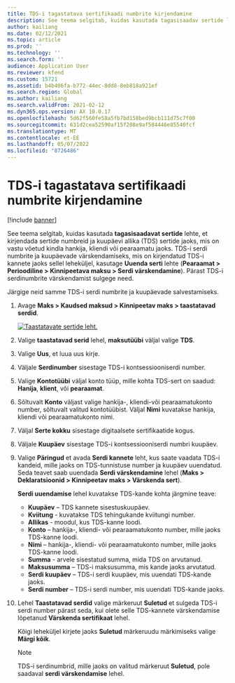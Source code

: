```yaml
---
title: TDS-i tagastatava sertifikaadi numbrite kirjendamine
description: See teema selgitab, kuidas kasutada tagasisaadav sertide lehte, et kirjendada sertide numbreid ja kuupäevi allika (TDS) sertide jaoks, mis on vastu võetud kindla hankija, kliendi või pearaamatu jaoks.
author: kailiang
ms.date: 02/12/2021
ms.topic: article
ms.prod: ''
ms.technology: ''
ms.search.form: ''
audience: Application User
ms.reviewer: kfend
ms.custom: 15721
ms.assetid: b4b406fa-b772-44ec-8dd8-8eb818a921ef
ms.search.region: Global
ms.author: kailiang
ms.search.validFrom: 2021-02-12
ms.dyn365.ops.version: AX 10.0.17
ms.openlocfilehash: 5d62f560fe58a5fb7bd158bed9bcb111d75c7f00
ms.sourcegitcommit: 631d2cea52590af15f208e9af584446e85540fcf
ms.translationtype: MT
ms.contentlocale: et-EE
ms.lasthandoff: 05/07/2022
ms.locfileid: "8726486"
---
```

# <a name="record-tds-recoverable-certificate-numbers"></a>TDS-i tagastatava sertifikaadi numbrite kirjendamine

[!include [banner](../includes/banner.md)]

See teema selgitab, kuidas kasutada **tagasisaadavat sertide** lehte, et kirjendada sertide numbreid ja kuupäevi allika (TDS) sertide jaoks, mis on vastu võetud kindla hankija, kliendi või pearaamatu jaoks. TDS-i serdi numbrite ja kuupäevade värskendamiseks, mis on kirjendatud TDS-i kannete jaoks sellel leheküljel, kasutage **Uuenda serti** lehte (**Pearaamat \> Perioodiline \> Kinnipeetava maksu \> Serdi värskendamine**). Pärast TDS-i serdinumbrite värskendamist sulgege need.

Järgige neid samme TDS-i serdi numbrite ja kuupäevade salvestamiseks.

1. Avage **Maks \> Kaudsed maksud \> Kinnipeetav maks \> taastatavad serdid**.

    [![Taastatavate sertide leht.](./media/apac-ind-TDS-49.png)](./media/apac-ind-TDS-49.png) 

2. Valige **taastatavad serid** lehel, **maksutüübi** väljal valige **TDS**.
3. Valige **Uus**, et luua uus kirje.
4. Väljale **Serdinumber** sisestage TDS-i kontsessiooniserdi number.
5. Valige **Kontotüübi** väljal konto tüüp, mille kohta TDS-sert on saadud: **Hanija**, **klient**, või **pearaamat**.
6. Sõltuvalt **Konto** väljast valige hankija-, kliendi-või pearaamatukonto number, sõltuvalt valitud kontotüübist. Väljal **Nimi** kuvatakse hankija, kliendi või pearaamatukonto nimi.
7. Väljal **Serte kokku** sisestage digitaalsete sertifikaatide kogus.
8. Väljale **Kuupäev** sisestage TDS-i kontsessiooniserdi numbri kuupäev.
9. Valige **Päringud** et avada **Serdi kannete** leht, kus saate vaadata TDS-i kandeid, mille jaoks on TDS-tunnistuse number ja kuupäev uuendatud. Seda teavet saab uuendada **Serdi värskendamine** lehel (**Maks \> Deklaratsioonid \> Kinnipeetav maks \> Värskenda sert**).

    **Serdi uuendamise** lehel kuvatakse TDS-kande kohta järgmine teave:

    - **Kuupäev** – TDS kannete sisestuskuupäev.
    - **Kviitung** - kuvatakse TDS tehingukande kviitungi number.
    - **Allikas** - moodul, kus TDS-kanne loodi.
    - **Konto** – hankija-, kliendi- või pearaamatukonto number, mille jaoks TDS-kanne loodi.
    - **Nimi** – hankija-, kliendi- või pearaamatukonto number, mille jaoks TDS-kanne loodi.
    - **Summa** - arvele sisestatud summa, mida TDS on arvutanud.
    - **Maksusumma** – TDS-i maksusumma, mis kande jaoks arvutatud.
    - **Serdi kuupäev** – TDS-i serdi kuupäev, mis uuendati TDS-kande jaoks.
    - **Serdi number** – TDS-i serdi number, mis uuendati TDS-kande jaoks.

10. Lehel **Taastatavad serdid** valige märkeruut **Suletud** et sulgeda TDS-i serdi number pärast seda, kui olete selle TDS-kannete värskendamise lõpetanud **Värskenda sertifikaat** lehel.

    Kõigi leheküljel kirjete jaoks **Suletud** märkeruudu märkimiseks valige **Märgi kõik**.

    > [!NOTE]
    > TDS-i serdinumbrid, mille jaoks on valitud märkeruut **Suletud**, pole saadaval **serdi värskendamise** lehel.
